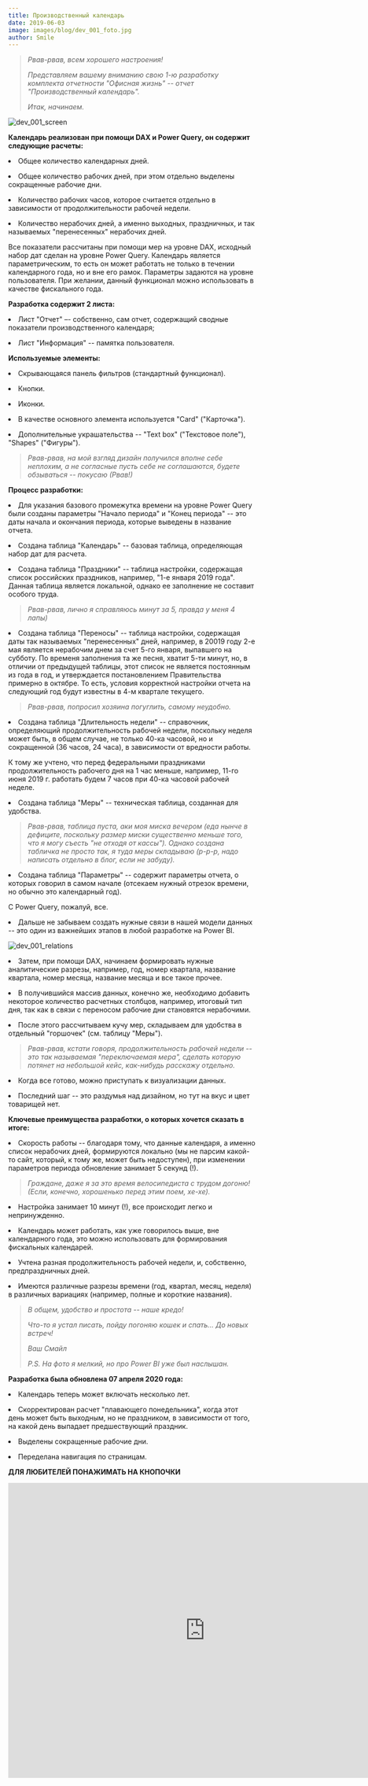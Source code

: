 ```yaml
---
title: Производственный календарь
date: 2019-06-03
image: images/blog/dev_001_foto.jpg
author: Smile
---
```


> *Рвав-рвав, всем хорошего настроения!*
>
> *Представляем вашему вниманию свою 1-ю разработку комплекта отчетности "Офисная жизнь" -- отчет "Производственный календарь".*
>
> *Итак, начинаем.*

![dev_001_screen](https://kkadikin.ru/images/blog/dev_001_screen.jpg)


**Календарь реализован при помощи DAX и Power Query, он содержит следующие расчеты:**

**<li>** Общее количество календарных дней.

**<li>** Общее количество рабочих дней, при этом отдельно выделены сокращенные рабочие дни.

**<li>** Количество рабочих часов, которое считается отдельно в зависимости от продолжительности рабочей недели.

**<li>** Количество нерабочих дней, а именно выходных, праздничных, и так называемых "перенесенных" нерабочих дней.

Все показатели рассчитаны при помощи мер на уровне DAX, исходный набор дат сделан на уровне Power Query. Календарь является параметрическим, то есть он может работать не только в течении календарного года, но и вне его рамок. Параметры задаются на уровне пользователя. При желании, данный функционал можно использовать в качестве фискального года.


**Разработка содержит 2 листа:**

**<li>** Лист "Отчет" –- собственно, сам отчет, содержащий сводные показатели производственного календаря;

**<li>** Лист "Информация" -- памятка пользователя.


**Используемые элементы:**

**<li>** Скрывающаяся панель фильтров (стандартный функционал).

**<li>** Кнопки.

**<li>** Иконки.

**<li>** В качестве основного элемента используется "Card" ("Карточка").

**<li>** Дополнительные украшательства -- "Text box" ("Текстовое поле"), "Shapes" ("Фигуры").

> *Рвав-рвав, на мой взгляд дизайн получился вполне себе неплохим, а не согласные пусть себе не соглашаются, будете обзываться -- покусаю (Рвав!)*


**Процесс разработки:**

**<li>** Для указания базового промежутка времени на уровне Power Query были созданы параметры "Начало периода" и "Конец периода" -- это даты начала и окончания периода, которые выведены в название отчета.

**<li>** Создана таблица "Календарь" -- базовая таблица, определяющая набор дат для расчета.

**<li>** Создана таблица "Праздники" -- таблица настройки, содержащая список российских праздников, например, "1-е января 2019 года". Данная таблица является локальной, однако ее заполнение не составит особого труда.

> *Рвав-рвав, лично я справляюсь минут за 5, правда у меня 4 лапы)*

**<li>** Создана таблица "Переносы" -- таблица настройки, содержащая даты так называемых "перенесенных" дней, например, в 20019 году 2-е мая является нерабочим днем за счет 5-го января, выпавшего на субботу. По временя заполнения та же песня, хватит 5-ти минут, но, в отличии от предыдущей таблицы, этот список не является постоянным из года в год, и утверждается постановлением Правительства примерно в октябре. То есть, условия корректной настройки отчета на следующий год будут известны в 4-м квартале текущего.

> *Рвав-рвав, попросил хозяина погуглить, самому неудобно.*

**<li>** Создана таблица "Длительность недели" -- справочник, определяющий продолжительность рабочей недели, поскольку неделя может быть, в общем случае, не только 40-ка часовой, но и сокращенной (36 часов, 24 часа), в зависимости от вредности работы. 

К тому же учтено, что перед федеральными праздниками продолжительность рабочего дня на 1 час меньше, например, 11-го июня 2019 г. работать будем 7 часов при 40-ка часовой рабочей неделе.

**<li>** Создана таблица "Меры" -- техническая таблица, созданная для удобства.

> *Рвав-рвав, таблица пуста, аки моя миска вечером (еда нынче в дефиците, поскольку размер миски существенно меньше того, что я могу съесть "не отходя от кассы"). Однако создана табличка не просто так, я туда меры складываю (р-р-р, надо написать отдельно в блог, если не забуду).*

**<li>** Создана таблица "Параметры" -- содержит параметры отчета, о которых говорил в самом начале (отсекаем нужный отрезок времени, но обычно это календарный год). 

С Power Query, пожалуй, все.

**<li>** Дальше не забываем создать нужные связи в нашей модели данных -- это один из важнейших этапов в любой разработке на Power BI.

![dev_001_relations](https://kkadikin.ru/images/blog/dev_001_relations.jpg)

**<li>** Затем, при помощи DAX, начинаем формировать нужные аналитические разрезы, например, год, номер квартала, название квартала, номер месяца, название месяца и все такое прочее.

**<li>** В получившийся массив данных, конечно же, необходимо добавить некоторое количество расчетных столбцов, например, итоговый тип дня, так как в связи с переносом рабочие дни становятся нерабочими.

**<li>** После этого рассчитываем кучу мер, складываем для удобства в отдельный "горшочек" (см. таблицу "Меры").

> *Рвав-рвав, кстати говоря, продолжительность рабочей недели -- это так называемая "переключаемая мера", сделать которую потянет на небольшой кейс, как-нибудь расскажу отдельно.*

**<li>** Когда все готово, можно приступать к визуализации данных.

**<li>** Последний шаг -- это раздумья над дизайном, но тут на вкус и цвет товарищей нет.



**Ключевые преимущества разработки, о которых хочется сказать в итоге:**

**<li>** Скорость работы -- благодаря тому, что данные календаря, а именно список нерабочих дней, формируются локально (мы не парсим какой-то сайт, который, к тому же, может быть недоступен), при изменении параметров периода обновление занимает 5 секунд (!). 

> *Граждане, даже я за это время велосипедиста с трудом догоню! (Если, конечно, хорошенько перед этим поем, хе-хе).*

**<li>** Настройка занимает 10 минут (!), все происходит легко и непринужденно.

**<li>** Календарь может работать, как уже говорилось выше, вне календарного года, это можно использовать для формирования фискальных календарей.

**<li>** Учтена разная продолжительность рабочей недели, и, собственно, предпраздничных дней.

**<li>** Имеются различные разрезы времени (год, квартал, месяц, неделя) в различных вариациях (например, полные и короткие названия).



> *В общем, удобство и простота -- наше кредо!*
>
> *Что-то я устал писать, пойду погоняю кошек и спать... До новых встреч!*
>
> *Ваш Смайл*
>
> *P.S. На фото я мелкий, но про Power BI уже был наслышан.*


**Разработка была обновлена 07 апреля 2020 года:**

**<li>** Календарь теперь может включать несколько лет.

**<li>** Скорректирован расчет "плавающего понедельника", когда этот день может быть выходным, но не праздником, в зависимости от того, на какой день выпадает предшествующий праздник.

**<li>** Выделены сокращенные рабочие дни.

**<li>** Переделана навигация по страницам.


**ДЛЯ ЛЮБИТЕЛЕЙ ПОНАЖИМАТЬ НА КНОПОЧКИ**

<iframe width="800" height="600" src="https://app.powerbi.com/view?r=eyJrIjoiNWI1YWJmMTItM2NlZS00ODlkLTlhZmUtYmMwZjhkMTg1NzM3IiwidCI6IjE4YjFiOTZhLTk0MTQtNDE3MC1iNmNhLTZkODU3NTJlNTZmOCIsImMiOjZ9" frameborder="0" allowFullScreen="true"></iframe>